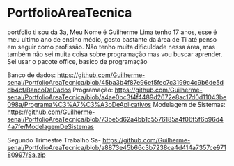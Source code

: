 # PortfolioAreaTecnica
portfolio ti sou da 3a,
Meu Nome é Guilherme Lima tenho 17 anos, esse é meu ultimo ano de ensino médio, gosto bastante da área de Ti até penso em seguir como profissão.
Não tenho muita dificuldade nessa área, mas também não sei muita coisa sobre programação mas vou buscar aprender.
Sei usar o pacote office, basico de programação

Banco de dados: https://github.com/Guilherme-senai/PortfolioAreaTecnica/blob/45ba3b4f87e96ef5fec7c3199c4c9b6de5ddb4cf/BancoDeDados
Programação: https://github.com/Guilherme-senai/PortfolioAreaTecnica/blob/a4ae0bc3f4f4489d2672e8ac17d0d11043be098a/Programa%C3%A7%C3%A3oDeAplicativos
Modelagem de Sistemas: https://github.com/Guilherme-senai/PortfolioAreaTecnica/blob/73be5d62a4bb1c5576185a4f06f5f6b96d44a7fe/ModelagemDeSistemas

Segundo Trimestre
Trabalho Sa- https://github.com/Guilherme-senai/PortfolioAreaTecnica/blob/a8873e45b66c3b7238ca4d414a7357ce97180997/Sa.zip

